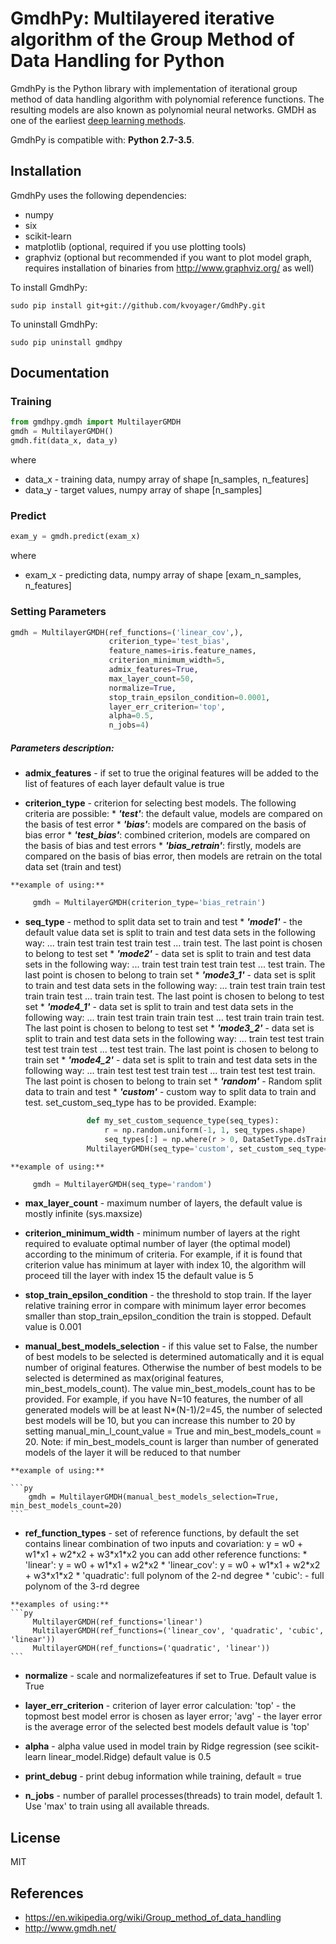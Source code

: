 # GmdhPy: Multilayered iterative algorithm of the Group Method of Data Handling for Python

GmdhPy is the Python library with implementation of iterational group method of data handling algorithm with polynomial reference functions.
The resulting models are also known as polynomial neural networks. GMDH as one of the earliest [deep learning methods](http://www.sciencedirect.com/science/article/pii/S0893608014002135).

GmdhPy is compatible with: __Python 2.7-3.5__.

## Installation

GmdhPy uses the following dependencies:

- numpy
- six
- scikit-learn
- matplotlib (optional, required if you use plotting tools)
- graphviz (optional but recommended if you want to plot model graph, requires installation of binaries from http://www.graphviz.org/ as well)

To install GmdhPy:

```
sudo pip install git+git://github.com/kvoyager/GmdhPy.git
```

To uninstall GmdhPy:

```
sudo pip uninstall gmdhpy
```

## Documentation
### Training
```py
from gmdhpy.gmdh import MultilayerGMDH
gmdh = MultilayerGMDH()
gmdh.fit(data_x, data_y)
```
where
* data\_x - training data, numpy array of shape [n\_samples, n\_features]
* data\_y - target values, numpy array of shape [n\_samples]

### Predict

```py
exam_y = gmdh.predict(exam_x)
```
where
* exam\_x - predicting data, numpy array of shape [exam\_n\_samples, n\_features]

### Setting Parameters

```py
gmdh = MultilayerGMDH(ref_functions=('linear_cov',),
                      criterion_type='test_bias',
                      feature_names=iris.feature_names,
                      criterion_minimum_width=5,
                      admix_features=True,
                      max_layer_count=50,
                      normalize=True,
                      stop_train_epsilon_condition=0.0001,
                      layer_err_criterion='top',
                      alpha=0.5,
                      n_jobs=4)
```
##### Parameters description:
*    **admix\_features** - if set to true the original features will be added to the list of features of each layer
        default value is true

*    **criterion\_type** - criterion for selecting best models. The following criteria are possible:
    *    ***'test'***: the default value,
            models are compared on the basis of test error
    *    ***'bias'***: models are compared on the basis of bias error
    *    ***'test_bias'***: combined criterion, models are compared on the basis of bias and test errors
    *    ***'bias_retrain'***: firstly, models are compared on the basis of bias error, then models are retrain
            on the total data set (train and test)

    **example of using:**

   ```py
        gmdh = MultilayerGMDH(criterion_type='bias_retrain')
   ```

*    **seq\_type** - method to split data set to train and test
    *    ***'mode1'*** -   the default value
                    data set is split to train and test data sets in the following way:
                    ... train test train test train test ... train test.
                    The last point is chosen to belong to test set
    *    ***'mode2'*** -   data set is split to train and test data sets in the following way:
                    ... train test train test train test ... test train.
                    The last point is chosen to belong to train set
    *    ***'mode3_1'*** - data set is split to train and test data sets in the following way:
                    ... train test train train test train train test ... train train test.
                    The last point is chosen to belong to test set
    *    ***'mode4_1'*** - data set is split to train and test data sets in the following way:
                    ... train test train train train test ... test train train train test.
                    The last point is chosen to belong to test set
    *    ***'mode3_2'*** - data set is split to train and test data sets in the following way:
                    ... train test test train test test train test ... test test train.
                    The last point is chosen to belong to train set
    *    ***'mode4_2'*** - data set is split to train and test data sets in the following way:
                    ... train test test test train test ... train test test test train.
                    The last point is chosen to belong to train set
    *    ***'random'*** -  Random split data to train and test
    *    ***'custom'*** -  custom way to split data to train and test. set_custom\_seq\_type has to be provided.
         Example:

   ```py
                    def my_set_custom_sequence_type(seq_types):
                        r = np.random.uniform(-1, 1, seq_types.shape)
                        seq_types[:] = np.where(r > 0, DataSetType.dsTrain, DataSetType.dsTest)
                    MultilayerGMDH(seq_type='custom', set_custom_seq_type=my_set_custom_sequence_type)
   ```

    **example of using:**

   ```py
        gmdh = MultilayerGMDH(seq_type='random')
   ```

*    **max\_layer\_count** - maximum number of layers,
        the default value is mostly infinite (sys.maxsize)

*    **criterion\_minimum\_width** - minimum number of layers at the right required to evaluate optimal number of layer
        (the optimal model) according to the minimum of criteria. For example, if it is found that
         criterion value has minimum at layer with index 10, the algorithm will proceed till the layer
         with index 15
         the default value is 5

*    **stop\_train\_epsilon\_condition** - the threshold to stop train. If the layer relative training error in compare
        with minimum layer error becomes smaller than stop\_train\_epsilon_condition the train is stopped. Default value is
        0.001

*    **manual\_best\_models\_selection** - if this value set to False, the number of best models to be
        selected is determined automatically and it is equal number of original features.
        Otherwise the number of best models to be selected is determined as
        max(original features, min\_best\_models\_count). The value min\_best\_models\_count has to be provided.
        For example, if you have N=10 features, the number of all generated models will be at least
        N*(N-1)/2=45, the number of selected best models will be 10, but you can increase this number to
        20 by setting manual\_min\_l\_count\_value = True and min\_best\_models\_count = 20.
        Note: if min\_best\_models\_count is larger than number of generated models of the layer it will be reduced
        to that number

    **example of using:**

    ```py
        gmdh = MultilayerGMDH(manual_best_models_selection=True, min_best_models_count=20)
    ```

*    **ref\_function\_types** - set of reference functions, by default the set contains linear combination of two inputs
        and covariation: y = w0 + w1\*x1 + w2\*x2 + w3\*x1\*x2
        you can add other reference functions:
    *    'linear': y = w0 + w1\*x1 + w2\*x2
    *    'linear_cov': y = w0 + w1\*x1 + w2\*x2 + w3\*x1\*x2
    *    'quadratic': full polynom of the 2-nd degree
    *    'cubic': - full polynom of the 3-rd degree
     
    **examples of using:**
    ```py
         MultilayerGMDH(ref_functions='linear')
         MultilayerGMDH(ref_functions=('linear_cov', 'quadratic', 'cubic', 'linear'))
         MultilayerGMDH(ref_functions=('quadratic', 'linear'))
    ```

*    **normalize** - scale and normalizefeatures if set to True. Default value is True

*    **layer\_err\_criterion** - criterion of layer error calculation: 'top' - the topmost best model error is chosen
        as layer error; 'avg' - the layer error is the average error of the selected best models
        default value is 'top'

*    **alpha** - alpha value used in model train by Ridge regression (see scikit-learn linear_model.Ridge)
        default value is 0.5

*    **print\_debug** - print debug information while training, default = true

*    **n\_jobs** - number of parallel processes(threads) to train model, default 1. Use 'max' to train using
        all available threads.


## License
MIT

## References
- https://en.wikipedia.org/wiki/Group_method_of_data_handling
- http://www.gmdh.net/